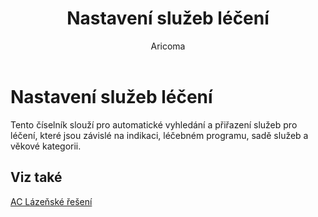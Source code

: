 ﻿---
    title: "Nastavení služeb léčení"
    author: Aricoma
    ms.date: 04/30/2018
    ms.topic: article
    ms.prod: dynamics-nav-2017
    ms.contentlocale: cs-cz
    ms.lasthandoff: 04/30/2018
---

# Nastavení služeb léčení

Tento číselník slouží pro automatické vyhledání a přiřazení služeb pro léčení, které jsou závislé na indikaci, léčebném programu, sadě služeb a věkové kategorii.  


## <a name="see-also"></a>Viz také
[AC Lázeňské řešení](spa-solution.md)